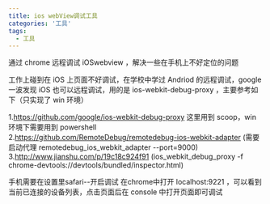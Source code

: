 ```yaml
---
title: ios webView调试工具
categories: '工具'
tags: 
  - 工具
---
```

通过 chrome 远程调试 iOSwebview ，解决一些在手机上不好定位的问题
<!-- more -->

工作上碰到在 iOS 上页面不好调试，在学校中学过 Andriod 的远程调试，google 一波发现 iOS 也可以远程调试，用的是    ios-webkit-debug-proxy ，主要参考如下（只实现了 win 环境）

1.https://github.com/google/ios-webkit-debug-proxy 
这里用到 scoop，win 环境下需要用到 powershell
2.https://github.com/RemoteDebug/remotedebug-ios-webkit-adapter (需要启动代理 remotedebug_ios_webkit_adapter --port=9000)
3.http://www.jianshu.com/p/19c18c924f91   (ios_webkit_debug_proxy -f chrome-devtools://devtools/bundled/inspector.html)

手机需要在设置里safari--开启调试
在chrome中打开 localhost:9221 ，可以看到当前已连接的设备列表，点击页面后在 console 中打开页面即可调试
